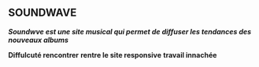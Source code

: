 ## SOUNDWAVE 

***Soundwve est une site musical qui permet de diffuser les tendances des nouveaux albums***

**Diffulcuté rencontrer**
**rentre le site responsive**
**travail innachée**
